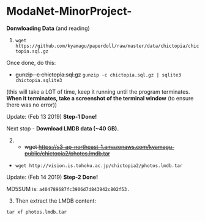 # ModaNet-MinorProject-

**Donwloading Data** (and reading)

1. `wget https://github.com/kyamagu/paperdoll/raw/master/data/chictopia/chictopia.sql.gz`

Once done, do this:

* <del>gunzip -c chictopia.sql.gz</del> `gunzip -c chictopia.sql.gz | sqlite3 chictopia.sqlite3`

(this will take a LOT of time, keep it running until the program terminates. **When it terminates, take a screenshot of the terminal window** (to ensure there was no error))


Update: (Feb 13 2019) **Step-1 Done!**


Next stop - **Download LMDB data (~40 GB).**

2. * <del>wget https://s3-ap-northeast-1.amazonaws.com/kyamagu-public/chictopia2/photos.lmdb.tar</del>
* `wget http://vision.is.tohoku.ac.jp/chictopia2/photos.lmdb.tar`

Update: (Feb 14 2019) **Step-2 Done!**

MD5SUM is: `a404789687fc3906d7d843942c802f53.`

3. Then extract the LMDB content:

`tar xf photos.lmdb.tar`

